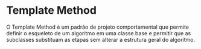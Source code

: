 # Template Method

O Template Method é um padrão de projeto comportamental que permite definir o esqueleto de um algoritmo em uma classe base e permitir que as subclasses substituam as etapas sem alterar a estrutura geral do algoritmo.
